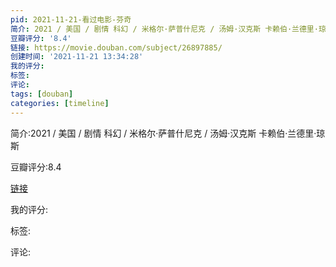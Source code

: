 ```yaml
---
pid: 2021-11-21-看过电影-芬奇
简介: 2021 / 美国 / 剧情 科幻 / 米格尔·萨普什尼克 / 汤姆·汉克斯 卡赖伯·兰德里·琼斯
豆瓣评分: '8.4'
链接: https://movie.douban.com/subject/26897885/
创建时间: '2021-11-21 13:34:28'
我的评分:
标签:
评论:
tags: [douban]
categories: [timeline]
---
```

简介:2021 / 美国 / 剧情 科幻 / 米格尔·萨普什尼克 / 汤姆·汉克斯 卡赖伯·兰德里·琼斯

豆瓣评分:8.4

[链接](https://movie.douban.com/subject/26897885/)

我的评分:

标签:

评论:

